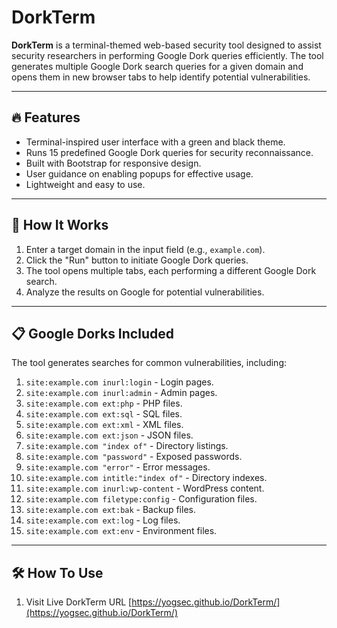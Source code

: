 # DorkTerm

**DorkTerm** is a terminal-themed web-based security tool designed to assist security researchers in performing Google Dork queries efficiently. The tool generates multiple Google Dork search queries for a given domain and opens them in new browser tabs to help identify potential vulnerabilities.

---

## 🔥 Features

- Terminal-inspired user interface with a green and black theme.
- Runs 15 predefined Google Dork queries for security reconnaissance.
- Built with Bootstrap for responsive design.
- User guidance on enabling popups for effective usage.
- Lightweight and easy to use.

---

## 🚀 How It Works

1. Enter a target domain in the input field (e.g., `example.com`).
2. Click the "Run" button to initiate Google Dork queries.
3. The tool opens multiple tabs, each performing a different Google Dork search.
4. Analyze the results on Google for potential vulnerabilities.

---

## 📋 Google Dorks Included

The tool generates searches for common vulnerabilities, including:

1. `site:example.com inurl:login` - Login pages.
2. `site:example.com inurl:admin` - Admin pages.
3. `site:example.com ext:php` - PHP files.
4. `site:example.com ext:sql` - SQL files.
5. `site:example.com ext:xml` - XML files.
6. `site:example.com ext:json` - JSON files.
7. `site:example.com "index of"` - Directory listings.
8. `site:example.com "password"` - Exposed passwords.
9. `site:example.com "error"` - Error messages.
10. `site:example.com intitle:"index of"` - Directory indexes.
11. `site:example.com inurl:wp-content` - WordPress content.
12. `site:example.com filetype:config` - Configuration files.
13. `site:example.com ext:bak` - Backup files.
14. `site:example.com ext:log` - Log files.
15. `site:example.com ext:env` - Environment files.

---

## 🛠 How To Use

1. Visit Live DorkTerm URL  [https://yogsec.github.io/DorkTerm/](https://yogsec.github.io/DorkTerm/)

